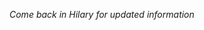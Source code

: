 <!--
.. title: Financial Econometrics II: Week 4
.. slug: hilary-term-4
.. date: 2020-11-27 17:51:04 UTC
.. tags: teaching, mfe
.. category: teaching 
.. link: 
.. description: Teaching resources for MFE Financial Econometrics II Week 4
.. type: text
.. jumbotron_color: #002147
.. jumbotron_light: True
.. jumbotron: MFE Financial Econometrics II: Week 4
.. jumbotron_text: Teaching material from Week 4.
-->
*Come back in Hilary for updated information*
